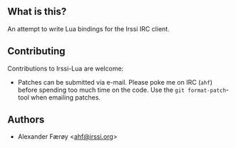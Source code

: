## What is this?

An attempt to write Lua bindings for the Irssi IRC client.

## Contributing

Contributions to Irssi-Lua are welcome:

 * Patches can be submitted via e-mail. Please poke me on IRC (`ahf`) before
   spending too much time on the code. Use the `git format-patch`-tool when
   emailing patches.

## Authors

 * Alexander Færøy <[ahf@irssi.org](mailto:ahf@irssi.org)>
